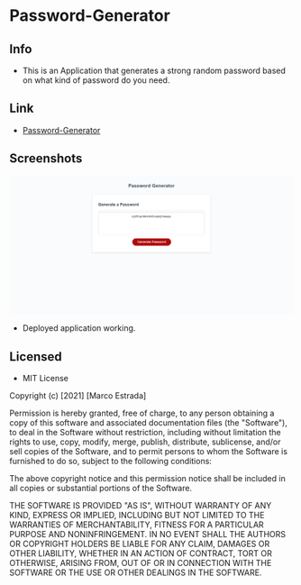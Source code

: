 # Password-Generator
## Info
* This is an Application that generates a strong random password based on what kind of password do you need.

## Link
* [Password-Generator]( https://marcoc007.github.io/Password-Generator/)

## Screenshots
![](assets/images/screencapture.png)
* Deployed application working.

## Licensed
* MIT License

Copyright (c) [2021] [Marco Estrada]

Permission is hereby granted, free of charge, to any person obtaining a copy
of this software and associated documentation files (the "Software"), to deal
in the Software without restriction, including without limitation the rights
to use, copy, modify, merge, publish, distribute, sublicense, and/or sell
copies of the Software, and to permit persons to whom the Software is
furnished to do so, subject to the following conditions:

The above copyright notice and this permission notice shall be included in all
copies or substantial portions of the Software.

THE SOFTWARE IS PROVIDED "AS IS", WITHOUT WARRANTY OF ANY KIND, EXPRESS OR
IMPLIED, INCLUDING BUT NOT LIMITED TO THE WARRANTIES OF MERCHANTABILITY,
FITNESS FOR A PARTICULAR PURPOSE AND NONINFRINGEMENT. IN NO EVENT SHALL THE
AUTHORS OR COPYRIGHT HOLDERS BE LIABLE FOR ANY CLAIM, DAMAGES OR OTHER
LIABILITY, WHETHER IN AN ACTION OF CONTRACT, TORT OR OTHERWISE, ARISING FROM,
OUT OF OR IN CONNECTION WITH THE SOFTWARE OR THE USE OR OTHER DEALINGS IN THE
SOFTWARE.